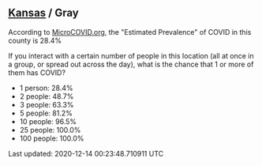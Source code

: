 
## [Kansas](/united-states/kansas) / Gray

According to [MicroCOVID.org](http://microcovid.org),
the "Estimated Prevalence" of COVID in this county is 28.4%

If you interact with a certain number of people in this location
(all at once in a group, or spread out across the day), what is the chance that
1 or more of them has COVID?

- 1 person: 28.4%
- 2 people: 48.7%
- 3 people: 63.3%
- 5 people: 81.2%
- 10 people: 96.5%
- 25 people: 100.0%
- 100 people: 100.0%

Last updated: 2020-12-14 00:23:48.710911 UTC
